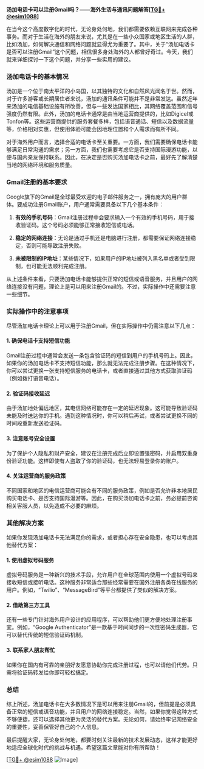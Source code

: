 **汤加电话卡可以注册Gmail吗？——海外生活与通讯问题解答[[TG💪+ @esim1088](https://t.me/s/esim1088)]**

在当今这个高度数字化的时代，无论身处何地，我们都需要依赖互联网来完成各种事务。而对于生活在海外的朋友来说，尤其是在一些小众国家或地区生活的人群，比如汤加，如何解决通信和网络问题就显得尤为重要了。其中，关于“汤加电话卡是否可以注册Gmail”这个问题，相信很多身处海外的人都曾好奇过。今天，我们就来详细探讨一下这个问题，并分享一些实用的建议。

### 汤加电话卡的基本情况

汤加是一个位于南太平洋的小岛国，以其独特的文化和自然风光闻名于世。然而，对于许多游客或长期居住者来说，汤加的通讯条件可能并不是非常发达。虽然近年来汤加的电信基础设施有所改善，但与一些发达国家相比，其网络覆盖范围和信号强度仍然有限。此外，汤加的电话卡通常是由当地运营商提供的，比如Digicel或Tonfon等。这些运营商提供的服务套餐多样，包括语音通话、短信以及数据流量等，价格相对实惠，但使用体验可能会因地理位置和个人需求而有所不同。

对于海外用户而言，选择合适的电话卡至关重要。一方面，我们需要确保电话卡能够满足日常沟通的需求；另一方面，我们也需要考虑它是否支持国际漫游功能，以便与国内亲友保持联系。因此，在决定是否购买汤加电话卡之前，最好先了解清楚当地的网络环境和服务质量。

### Gmail注册的基本要求

Google旗下的Gmail是全球最受欢迎的电子邮件服务之一，拥有庞大的用户群体。要成功注册Gmail账户，用户通常需要具备以下几个基本条件：

1. **有效的手机号码**：Gmail注册过程中会要求输入一个有效的手机号码，用于接收验证码。这个号码必须能够正常接收短信或电话。
   
2. **稳定的网络连接**：无论是通过手机还是电脑进行注册，都需要保证网络连接稳定，否则可能导致注册失败。

3. **未被限制的IP地址**：某些情况下，如果用户的IP地址被列入黑名单或者受到限制，也可能无法顺利完成注册。

从上述条件来看，只要汤加电话卡能够提供正常的短信或语音服务，并且用户的网络连接没有问题，理论上是可以用来注册Gmail的。不过，实际操作中还需要注意一些细节。

### 实际操作中的注意事项

尽管汤加电话卡理论上可以用于注册Gmail，但在实际操作中仍需注意以下几点：

#### 1. 确保电话卡支持短信功能
Gmail注册过程中通常会发送一条包含验证码的短信到用户的手机号码上。因此，如果你的汤加电话卡不支持短信功能，那么就无法完成注册步骤。在这种情况下，你可以尝试更换一张支持短信服务的电话卡，或者直接通过其他方式获取验证码（例如拨打语音电话）。

#### 2. 验证码接收延迟
由于汤加地处偏远地区，其电信网络可能存在一定的延迟现象。这可能导致验证码未能及时送达你的手机。遇到这种情况时，你可以稍后再试，或者尝试更换不同的时间段重新发送验证码。

#### 3. 注意账号安全设置
为了保护个人隐私和财产安全，建议在注册完成后立即设置强密码，并启用双重身份验证功能。这样即使有人盗取了你的验证码，也无法轻易登录你的账户。

#### 4. 关注运营商的服务政策
不同国家和地区的电信运营商可能会有不同的服务政策，例如是否允许非本地居民购买电话卡、是否支持国际漫游等。因此，在购买汤加电话卡之前，务必提前咨询相关客服人员，以免造成不必要的麻烦。

### 其他解决方案

如果你发现汤加电话卡无法满足你的需求，或者担心存在安全隐患，也可以考虑其他替代方案：

#### 1. 使用虚拟号码服务
虚拟号码服务是一种新兴的技术手段，允许用户在全球范围内使用一个虚拟号码来接收短信或接听电话。这种服务非常适合那些经常需要在国外注册各类在线服务的用户。例如，“Twilio”、“MessageBird”等平台都提供了类似的解决方案。

#### 2. 借助第三方工具
还有一些专门针对海外用户设计的应用程序，可以帮助他们更方便地处理注册事宜。例如，“Google Authenticator”是一款基于时间同步的一次性密码生成器，它可以替代传统的短信验证码机制。

#### 3. 联系家人朋友帮忙
如果你在国内有可靠的亲朋好友愿意协助你完成注册过程，也可以请他们代劳。只需将验证码转发给你即可轻松搞定。

### 总结

综上所述，汤加电话卡在大多数情况下是可以用来注册Gmail的，但前提是必须具备正常的短信或语音功能，并且用户的网络连接稳定。当然，如果你觉得这种方式不够便捷，还可以选择其他更为灵活的替代方案。无论如何，请始终牢记网络安全的重要性，妥善保管好自己的个人信息。

最后提醒大家，无论身处何地，都要时刻关注最新的技术发展动态，这样才能更好地适应全球化时代的挑战与机遇。希望这篇文章能对你有所帮助！

[[TG💪+ @esim1088](https://t.me/s/esim1088) ![Image](https://i.postimg.cc/4NQfJmqS/Snipaste-2025-05-13-00-14-12.png)]